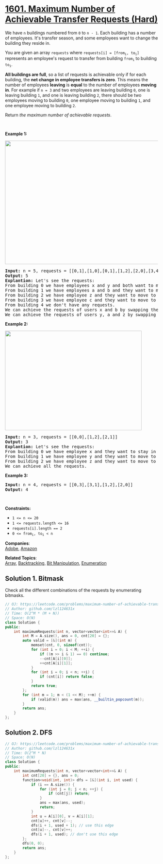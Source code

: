 # [1601. Maximum Number of Achievable Transfer Requests (Hard)](https://leetcode.com/problems/maximum-number-of-achievable-transfer-requests/)

<p>We have <code>n</code> buildings numbered from <code>0</code> to <code>n - 1</code>. Each building has a number of employees. It's transfer season, and some employees want to change the building they reside in.</p>

<p>You are given an array <code>requests</code> where <code>requests[i] = [from<sub>i</sub>, to<sub>i</sub>]</code> represents an employee's request to transfer from building <code>from<sub>i</sub></code> to building <code>to<sub>i</sub></code>.</p>

<p><strong>All buildings are full</strong>, so a list of requests is achievable only if for each building, the <strong>net change in employee transfers is zero</strong>. This means the number of employees <strong>leaving</strong> is <strong>equal</strong> to the number of employees <strong>moving in</strong>. For example if <code>n = 3</code> and two employees are leaving building <code>0</code>, one is leaving building <code>1</code>, and one is leaving building <code>2</code>, there should be two employees moving to building <code>0</code>, one employee moving to building <code>1</code>, and one employee moving to building <code>2</code>.</p>

<p>Return <em>the maximum number of achievable requests</em>.</p>

<p>&nbsp;</p>
<p><strong>Example 1:</strong></p>
<img alt="" src="https://assets.leetcode.com/uploads/2020/09/10/move1.jpg" style="width: 600px; height: 406px;">
<pre><strong>Input:</strong> n = 5, requests = [[0,1],[1,0],[0,1],[1,2],[2,0],[3,4]]
<strong>Output:</strong> 5
<strong>Explantion:</strong> Let's see the requests:
From building 0 we have employees x and y and both want to move to building 1.
From building 1 we have employees a and b and they want to move to buildings 2 and 0 respectively.
From building 2 we have employee z and they want to move to building 0.
From building 3 we have employee c and they want to move to building 4.
From building 4 we don't have any requests.
We can achieve the requests of users x and b by swapping their places.
We can achieve the requests of users y, a and z by swapping the places in the 3 buildings.
</pre>

<p><strong>Example 2:</strong></p>
<img alt="" src="https://assets.leetcode.com/uploads/2020/09/10/move2.jpg" style="width: 450px; height: 327px;">
<pre><strong>Input:</strong> n = 3, requests = [[0,0],[1,2],[2,1]]
<strong>Output:</strong> 3
<strong>Explantion:</strong> Let's see the requests:
From building 0 we have employee x and they want to stay in the same building 0.
From building 1 we have employee y and they want to move to building 2.
From building 2 we have employee z and they want to move to building 1.
We can achieve all the requests. </pre>

<p><strong>Example 3:</strong></p>

<pre><strong>Input:</strong> n = 4, requests = [[0,3],[3,1],[1,2],[2,0]]
<strong>Output:</strong> 4
</pre>

<p>&nbsp;</p>
<p><strong>Constraints:</strong></p>

<ul>
	<li><code>1 &lt;= n &lt;= 20</code></li>
	<li><code>1 &lt;= requests.length &lt;= 16</code></li>
	<li><code>requests[i].length == 2</code></li>
	<li><code>0 &lt;= from<sub>i</sub>, to<sub>i</sub> &lt; n</code></li>
</ul>


**Companies**:  
[Adobe](https://leetcode.com/company/adobe), [Amazon](https://leetcode.com/company/amazon)

**Related Topics**:  
[Array](https://leetcode.com/tag/array/), [Backtracking](https://leetcode.com/tag/backtracking/), [Bit Manipulation](https://leetcode.com/tag/bit-manipulation/), [Enumeration](https://leetcode.com/tag/enumeration/)

## Solution 1. Bitmask

Check all the different combinations of the requests by enumerating bitmasks.

```cpp
// OJ: https://leetcode.com/problems/maximum-number-of-achievable-transfer-requests/
// Author: github.com/lzl124631x
// Time: O(2^M * (M + N))
// Space: O(N)
class Solution {
public:
    int maximumRequests(int n, vector<vector<int>>& A) {
        int M = A.size(), ans = 0, cnt[20] = {};
        auto valid = [&](int m) {
            memset(cnt, 0, sizeof(cnt));
            for (int i = 0; i < M; ++i) {
                if ((m >> i & 1) == 0) continue;
                --cnt[A[i][0]];
                ++cnt[A[i][1]];
            }
            for (int i = 0; i < n; ++i) {
                if (cnt[i]) return false;
            }
            return true;
        };
        for (int m = 1; m < (1 << M); ++m) {
            if (valid(m)) ans = max(ans, __builtin_popcount(m));
        }
        return ans;
    }
};
```

## Solution 2. DFS

```cpp
// OJ: https://leetcode.com/problems/maximum-number-of-achievable-transfer-requests/
// Author: github.com/lzl124631x
// Time: O(2^M * N)
// Space: O(N)
class Solution {
public:
    int maximumRequests(int n, vector<vector<int>>& A) {
        int cnt[20] = {}, ans = 0;
        function<void(int, int)> dfs = [&](int i, int used) {
            if (i == A.size()) {
                for (int j = 0; j < n; ++j) {
                    if (cnt[j]) return;
                }
                ans = max(ans, used);
                return;
            }
            int u = A[i][0], v = A[i][1];
            cnt[u]++, cnt[v]--; 
            dfs(i + 1, used + 1); // use this edge
            cnt[u]--, cnt[v]++;
            dfs(i + 1, used); // don't use this edge
        };
        dfs(0, 0);
        return ans;
    }
};
```